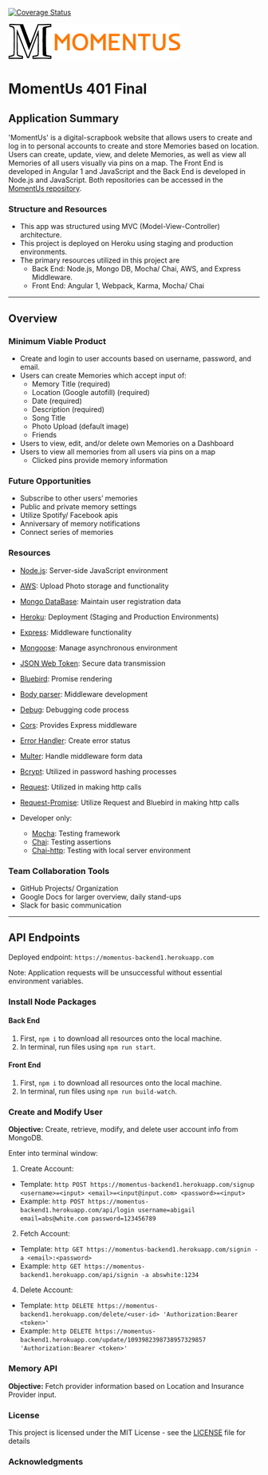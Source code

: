 [![Coverage Status](https://coveralls.io/repos/github/MomentUs-401/MomentUs-401-Front-End/badge.svg?branch=master)](https://coveralls.io/github/MomentUs-401/MomentUs-401-Front-End?branch=master)

![momentus-logo](./assets/logo-small.png)
# MomentUs 401 Final

## Application Summary
'MomentUs' is a digital-scrapbook website that allows users to create and log in to personal accounts to create and store Memories based on location. Users can create, update, view, and delete Memories, as well as view all Memories of all users visually via pins on a map. The Front End is developed in Angular 1 and JavaScript and the Back End is developed in Node.js and JavaScript. Both repositories can be accessed in the [MomentUs repository](https://github.com/MomentUs-401).


### Structure and Resources
* This app was structured using MVC (Model-View-Controller) architecture.
* This project is deployed on Heroku using staging and production environments.
* The primary resources utilized in this project are      
  * Back End: Node.js, Mongo DB, Mocha/ Chai, AWS, and Express Middleware.
  * Front End: Angular 1, Webpack, Karma, Mocha/ Chai
_____
## Overview
### Minimum Viable Product
* Create and login to user accounts based on username, password, and email.
* Users can create Memories which accept input of:
  *  Memory Title (required)
  *  Location (Google autofill) (required)
  *  Date (required)
  *  Description (required)
  *  Song Title
  *  Photo Upload (default image)
  *  Friends
* Users to view, edit, and/or delete own Memories on a Dashboard
* Users to view all memories from all users via pins on a map  
  * Clicked pins provide memory information

### Future Opportunities
* Subscribe to other users’ memories
* Public and private memory settings
* Utilize Spotify/ Facebook apis
* Anniversary of memory notifications
* Connect series of memories


### Resources
* [Node.js](https://nodejs.org/en/): Server-side JavaScript environment
* [AWS](https://aws.amazon.com/): Upload Photo storage and functionality
* [Mongo DataBase](https://www.mongodb.com/): Maintain user registration data
* [Heroku](https://www.heroku.com): Deployment (Staging and Production Environments)
* [Express](https://expressjs.com/): Middleware functionality
* [Mongoose](http://mongoosejs.com/): Manage asynchronous environment
* [JSON Web Token](https://jwt.io/introduction/): Secure data transmission
* [Bluebird](https://www.npmjs.com/package/bluebird): Promise rendering
* [Body parser](https://www.npmjs.com/package/body-parser-json): Middleware development
* [Debug](https://www.npmjs.com/package/debug): Debugging code process
* [Cors](https://www.npmjs.com/package/cors): Provides Express middleware
* [Error Handler](https://www.npmjs.com/package/error-handler): Create error status
* [Multer](https://www.npmjs.com/package/multer): Handle middleware form data
* [Bcrypt](https://www.npmjs.com/package/bcrypt): Utilized in password hashing processes
* [Request](https://www.npmjs.com/package/request): Utilized in making http calls
* [Request-Promise](https://www.npmjs.com/package/request-promise): Utilize Request and Bluebird in making http calls

* Developer only:
  * [Mocha](https://www.npmjs.com/package/mocha): Testing framework
  * [Chai](https://www.npmjs.com/package/chai): Testing assertions
  * [Chai-http](http://chaijs.com/): Testing with local server environment

### Team Collaboration Tools
  * GitHub Projects/ Organization
  * Google Docs for larger overview, daily stand-ups
  * Slack for basic communication
_____
## API Endpoints
Deployed endpoint: `https://momentus-backend1.herokuapp.com`

Note: Application requests will be unsuccessful without essential environment variables.

### Install Node Packages
#### Back End
1. First, `npm i` to download all resources onto the local machine.
2. In terminal, run files using `npm run start`.

#### Front End
1. First, `npm i` to download all resources onto the local machine.
2. In terminal, run files using `npm run build-watch`.

### Create and Modify User
**Objective:** Create, retrieve, modify, and delete user account info from MongoDB.

Enter into terminal window:
1. Create Account:
  * Template: `http POST https://momentus-backend1.herokuapp.com/signup <username>=<input> <email>=<input@input.com> <password>=<input>`
  * Example: `http POST https://momentus-backend1.herokuapp.com/api/login username=abigail email=abs@white.com password=123456789`
2. Fetch Account:
  * Template: `http GET https://momentus-backend1.herokuapp.com/signin -a <email>:<password>`
  * Example: `http GET https://momentus-backend1.herokuapp.com/api/signin -a abswhite:1234`
4. Delete Account:  
  * Template: `http DELETE https://momentus-backend1.herokuapp.com/delete/<user-id> 'Authorization:Bearer <token>'`
  * Example: `http DELETE https://momentus-backend1.herokuapp.com/update/1093982398738957329857 'Authorization:Bearer <token>'`

### Memory API
**Objective:** Fetch provider information based on Location and Insurance Provider input.




### License

This project is licensed under the MIT License - see the [LICENSE](LICENSE) file for details

### Acknowledgments
